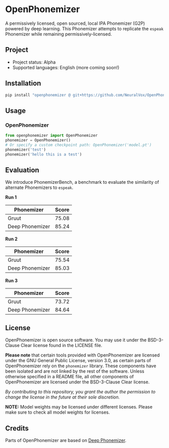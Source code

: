 # OpenPhonemizer

A permissively licensed, open sourced, local IPA Phonemizer (G2P) powered by deep learning. This Phonemizer attempts to replicate the `espeak` Phonemizer while remaining permissively-licensed.

## Project

* Project status: Alpha
* Supported languages: English (more coming soon!)

## Installation


```bash
pip install "openphonemizer @ git+https://github.com/NeuralVox/OpenPhonemizer"
```

## Usage

### OpenPhonemizer

```python
from openphonemizer import OpenPhonemizer
phonemizer = OpenPhonemizer()
# Or specify a custom checkpoint path: OpenPhonemizer('model.pt')
phonemizer('test')
phonemizer('hello this is a test')
```

## Evaluation

We introduce PhonemizerBench, a benchmark to evaluate the similarity of alternate Phonemizers to `espeak`.

**Run 1**

| Phonemizer | Score |
| --- | --- |
| Gruut | 75.08 |
| Deep Phonemizer | 85.24 |

**Run 2**

| Phonemizer | Score |
| --- | --- |
| Gruut | 75.54 |
| Deep Phonemizer | 85.03 |

**Run 3**

| Phonemizer | Score |
| --- | --- |
| Gruut | 73.72 |
| Deep Phonemizer | 84.64 |

## License

OpenPhonemizer is open source software. You may use it under the BSD-3-Clause Clear license found in the LICENSE file.

**Please note** that certain tools provided with OpenPhonemizer are licensed under the GNU General Public License, version 3.0, as certain parts of OpenPhonemizer rely on the `phonemizer` library. These components have been isolated and are not linked by the rest of the software. Unless otherwise specified in a README file, all other components of OpenPhonemizer are licensed under the BSD-3-Clause Clear license.

*By contributing to this repository, you grant the author the permission to change the license in the future at their sole discretion.*

**NOTE:** Model weights may be licensed under different licenses. Please make sure to check all model weights for licenses.

## Credits

Parts of OpenPhonemizer are based on [Deep Phonemizer](https://github.com/as-ideas/DeepPhonemizer).